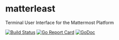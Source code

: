 # matterleast
Terminal User Interface for the Mattermost Platform

[![Build Status](https://travis-ci.org/LinuxAtApp/matterleast.svg?branch=master)](https://travis-ci.org/LinuxAtApp/matterleast)
[![Go Report Card](https://goreportcard.com/badge/github.com/LinuxAtApp/matterleast)](https://goreportcard.com/report/github.com/LinuxAtApp/matterleast)
[![GoDoc](https://godoc.org/github.com/LinuxAtApp/matterleast?status.svg)](https://godoc.org/github.com/LinuxAtApp/matterleast)
